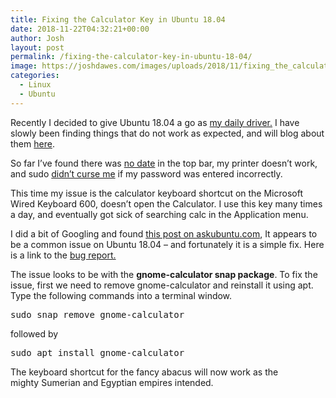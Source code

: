 ```yaml
---
title: Fixing the Calculator Key in Ubuntu 18.04
date: 2018-11-22T04:32:21+00:00
author: Josh
layout: post
permalink: /fixing-the-calculator-key-in-ubuntu-18-04/
image: https://joshdawes.com/images/uploads/2018/11/fixing_the_calculator_key_in_ubuntu_18.04.jpg
categories:
  - Linux
  - Ubuntu
---
```

Recently I decided to give Ubuntu 18.04 a go as [my daily driver.](https://joshdawes.com/linux-as-my-daily-driver/) I have slowly been finding things that do not work as expected, and will blog about them [here](https://joshdawes.com).

So far I&#8217;ve found there was [no date](https://joshdawes.com/show-date-in-ubuntu-18-04-top-bar/) in the top bar, my printer doesn&#8217;t work, and sudo [didn&#8217;t curse me](https://joshdawes.com/turn-on-sudo-insults/) if my password was entered incorrectly.

This time my issue is the calculator keyboard shortcut on the Microsoft Wired Keyboard 600, doesn&#8217;t open the Calculator. I use this key many times a day, and eventually got sick of searching calc in the Application menu.

I did a bit of Googling and found <a href="https://askubuntu.com/questions/1031673/cannot-open-calculator-app-from-keyboard-calculator-button" target="_blank" rel="noopener">this post on askubuntu.com</a>, It appears to be a common issue on Ubuntu 18.04 &#8211; and fortunately it is a simple fix. Here is a link to the <a href="https://bugs.launchpad.net/ubuntu/+source/gnome-settings-daemon/+bug/1796499" target="_blank" rel="noopener">bug report.</a>

The issue looks to be with the **gnome-calculator snap package**. To fix the issue, first we need to remove gnome-calculator and reinstall it using apt. Type the following commands into a terminal window.

<pre>sudo snap remove gnome-calculator</pre>

followed by

<pre>sudo apt install gnome-calculator</pre>

The keyboard shortcut for the fancy abacus will now work as the mighty Sumerian and Egyptian empires intended.
